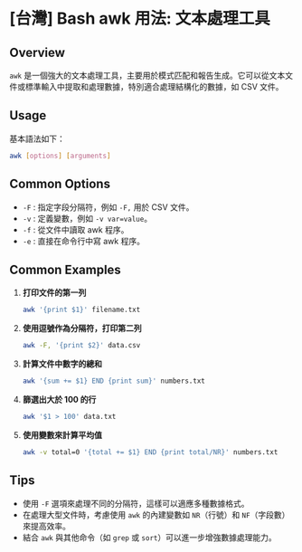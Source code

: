 # [台灣] Bash awk 用法: 文本處理工具

## Overview
`awk` 是一個強大的文本處理工具，主要用於模式匹配和報告生成。它可以從文本文件或標準輸入中提取和處理數據，特別適合處理結構化的數據，如 CSV 文件。

## Usage
基本語法如下：
```bash
awk [options] [arguments]
```

## Common Options
- `-F` : 指定字段分隔符，例如 `-F,` 用於 CSV 文件。
- `-v` : 定義變數，例如 `-v var=value`。
- `-f` : 從文件中讀取 awk 程序。
- `-e` : 直接在命令行中寫 awk 程序。

## Common Examples
1. **打印文件的第一列**
   ```bash
   awk '{print $1}' filename.txt
   ```

2. **使用逗號作為分隔符，打印第二列**
   ```bash
   awk -F, '{print $2}' data.csv
   ```

3. **計算文件中數字的總和**
   ```bash
   awk '{sum += $1} END {print sum}' numbers.txt
   ```

4. **篩選出大於 100 的行**
   ```bash
   awk '$1 > 100' data.txt
   ```

5. **使用變數來計算平均值**
   ```bash
   awk -v total=0 '{total += $1} END {print total/NR}' numbers.txt
   ```

## Tips
- 使用 `-F` 選項來處理不同的分隔符，這樣可以適應多種數據格式。
- 在處理大型文件時，考慮使用 `awk` 的內建變數如 `NR`（行號）和 `NF`（字段數）來提高效率。
- 結合 `awk` 與其他命令（如 `grep` 或 `sort`）可以進一步增強數據處理能力。